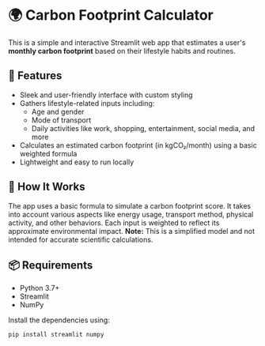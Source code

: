# 🌍 Carbon Footprint Calculator

This is a simple and interactive Streamlit web app that estimates a user's **monthly carbon footprint** based on their lifestyle habits and routines.

## 🚀 Features

- Sleek and user-friendly interface with custom styling
- Gathers lifestyle-related inputs including:
  - Age and gender
  - Mode of transport
  - Daily activities like work, shopping, entertainment, social media, and more
- Calculates an estimated carbon footprint (in kgCO₂/month) using a basic weighted formula
- Lightweight and easy to run locally

## 🧠 How It Works

The app uses a basic formula to simulate a carbon footprint score. It takes into account various aspects like energy usage, transport method, physical activity, and other behaviors. Each input is weighted to reflect its approximate environmental impact. **Note:** This is a simplified model and not intended for accurate scientific calculations.

## 📦 Requirements

- Python 3.7+
- Streamlit
- NumPy

Install the dependencies using:

```bash
pip install streamlit numpy
